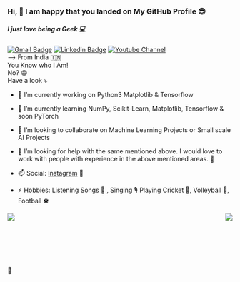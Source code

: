 ### Hi, 👋 I am happy that you landed on My GitHub Profile  :sunglasses: 
##### I just love being a Geek :computer:

[![Gmail Badge](https://img.shields.io/badge/-Gmail-c14438?style=flat-square&logo=Gmail&logoColor=white&link=mailto:ayushmanchak@gmail.com)](mailto:ayushmanchak@gmail.com)
[![Linkedin Badge](https://img.shields.io/badge/-Ayushman-blue?style=flat-square&logo=Linkedin&logoColor=white&link=https://www.linkedin.com/in/ayushhmanchakravarty)](https://www.linkedin.com/in/ayushhmanchakravarty)
[![Youtube Channel](https://img.shields.io/badge/-Ayushman%20Chakravarty-c14438?style=flat-square&logo=Youtube&link=https://www.youtube.com/channel/UCmBzEm2eySjNyGw4xQ8YkqQ)](https://www.youtube.com/channel/UCietjxpksncMdOUkycv5nqA)
 <br> 
--> From India    :india: <br>
You Know who I Am! <br>
No? :sweat_smile: <br>
Have a look :arrow_heading_down:
- 🔭 I’m currently working on Python3 Matplotlib & Tensorflow
- 🌱 I’m currently learning NumPy, Scikit-Learn, Matplotlib, Tensorflow & soon PyTorch
- 👯 I’m looking to collaborate on Machine Learning Projects or Small scale AI Projects
- 🤔 I’m looking for help with the same mentioned above. I would love to work with people with experience in the above mentioned areas. :100:

- 📫 Social:
[Instagram](https://www.instagram.com/ayushman9.11)  💬

- ⚡ Hobbies: Listening Songs :musical_score: , Singing :studio_microphone: Playing Cricket :cricket_game:, Volleyball :volleyball:, Football :soccer:


<a href="https://github.com/Ayushman09">
  <img align="left" src="https://github-readme-stats.vercel.app/api?username=Ayushman09&show_icons=true" />
</a>
<a href="https://github.com/Ayushman09">
  <img align="right" src="https://github-readme-stats.vercel.app/api/top-langs/?username=Ayushman09" />
</a> 
<br><br><br><br><br><br><br>
👋
